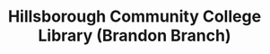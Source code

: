 ---
layout: repo
title: "Hillsborough Community College Library (Brandon Branch)"
id: 1014
permalink: repos/1014/
---